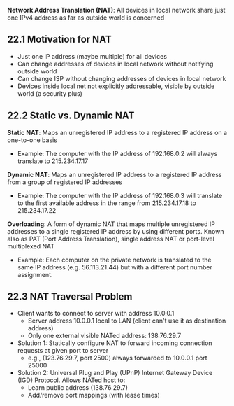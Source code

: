 **Network Address Translation (NAT)**: All devices in local network share just one IPv4 address as far as outside world is concerned
## 22.1 Motivation for NAT
- Just one IP address (maybe multiple) for all devices
- Can change addresses of devices in local network without notifying outside world 
- Can change ISP without changing addresses of devices in local network
- Devices inside local net not explicitly addressable, visible by outside world (a security plus)
## 22.2 Static vs. Dynamic NAT
**Static NAT**: Maps an unregistered IP address to a registered IP address on a one-to-one basis
- Example: The computer with the IP address of 192.168.0.2 will always translate to 215.234.17.17

**Dynamic NAT**: Maps an unregistered IP address to a registered IP address from a group of registered IP addresses
- Example: The computer with the IP address of 192.168.0.3 will translate to the first available address in the range from 215.234.17.18 to 215.234.17.22

**Overloading**: A form of dynamic NAT that maps multiple unregistered IP addresses to a single registered IP address by using different ports. Known also as PAT (Port Address Translation), single address NAT or port-level multiplexed NAT
- Example: Each computer on the private network is translated to the same IP address (e.g. 56.113.21.44) but with a different port number assignment.
## 22.3 NAT Traversal Problem
- Client wants to connect to server with address 10.0.0.1
	- Server address 10.0.0.1 local to LAN (client can't use it as destination address)
	- Only one external visible NATed address: 138.76.29.7
- Solution 1: Statically configure NAT to forward incoming connection requests at given port to server
	- e.g., (123.76.29.7, port 2500) always forwarded to 10.0.0.1 port 25000
- Solution 2: Universal Plug and Play (UPnP) Internet Gateway Device (IGD) Protocol. Allows NATed host to:
	- Learn public address (138.76.29.7)
	- Add/remove port mappings (with lease times)